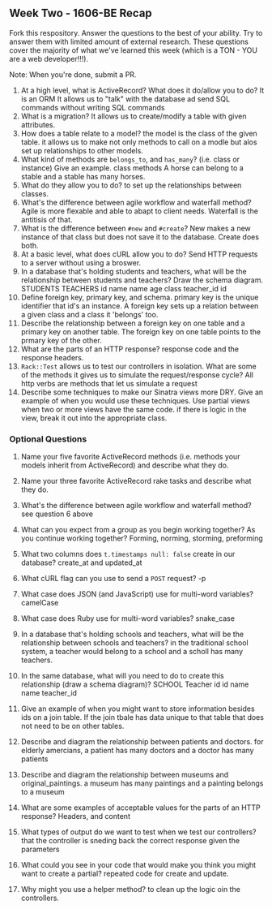 ## Week Two - 1606-BE Recap

Fork this respository. Answer the questions to the best of your ability. Try to answer them with limited amount of external research. These questions cover the majority of what we've learned this week (which is a TON - YOU are a web developer!!!). 

Note: When you're done, submit a PR. 

1. At a high level, what is ActiveRecord? What does it do/allow you to do?
  It is an ORM It allows us to "talk" with the database ad send SQL commands without writing SQL commands
2. What is a migration?
  It allows us to create/modify a table with given attributes. 
3. How does a table relate to a model?
  the model is the class of the given table. it allows us to make not only methods to call on a modle but alos set up relationships to       other models. 
4. What kind of methods are `belongs_to`, and `has_many`? (i.e. class or instance) Give an example.
  class methods A horse can belong to a stable and a stable has many horses. 
5. What do they allow you to do?
  to set up the relationships between classes.
6. What's the difference between agile workflow and waterfall method?
  Agile is more flexable and able to abapt to client needs. Waterfall is the antitisis of that. 
7. What is the difference between `#new` and `#create`?
  New makes a new instance of that class but does not save it to the database. Create does both. 
8. At a basic level, what does cURL allow you to do?
  Send HTTP requests to a server without using a broswer.
9. In a database that's holding students and teachers, what will be the relationship between students and teachers? Draw the schema diagram.
  STUDENTS       TEACHERS
  id
  name           name 
  age            class
  teacher_id     id
10. Define foreign key, primary key, and schema.
  primary key is the unique identifier that id's an instance. A foreign key sets up a relation between a given class and a class it         'belongs' too. 
11. Describe the relationship between a foreign key on one table and a primary key on another table.
  The foreign key on one table points to the prmary key of the other. 
12. What are the parts of an HTTP response?
  response code and the response headers. 
13. `Rack::Test` allows us to test our controllers in isolation. What are some of the methods it gives us to simulate the request/response cycle?
  All http verbs are methods that let us simulate a request
14. Describe some techniques to make our Sinatra views more DRY. Give an example of when you would use these techniques.
  Use partial views when two or more views have the same code. if there is logic in the view, break it out into the appropriate class. 


### Optional Questions

1. Name your five favorite ActiveRecord methods (i.e. methods your models inherit from ActiveRecord) and describe what they do.
2. Name your three favorite ActiveRecord rake tasks and describe what they do.
3. What's the difference between agile workflow and waterfall method?
  see question 6 above
4. What can you expect from a group as you begin working together? As you continue working together?
  Forming, norming, storming, preforming
5. What two columns does `t.timestamps null: false` create in our database?
  create_at and updated_at
6. What cURL flag can you use to send a `POST` request?
  -p
7. What case does JSON (and JavaScript) use for multi-word variables?
  camelCase
8. What case does Ruby use for multi-word variables?
  snake_case
9. In a database that's holding schools and teachers, what will be the relationship between schools and teachers?
  in the traditional school system, a teacher would belong to a school and a scholl has many teachers. 
10. In the same database, what will you need to do to create this relationship (draw a schema diagram)?
  SCHOOL      Teacher
  id          id
  name        name
  teacher_id  
  
11. Give an example of when you might want to store information besides ids on a join table.
  If the join tbale has data unique to that table that does not need to be on other tables. 
12. Describe and diagram the relationship between patients and doctors.
  for elderly amercians, a patient has many doctors and a doctor has many patients
13. Describe and diagram the relationship between museums and original_paintings.
  a museum has many paintings and a painting belongs to a museum
14. What are some examples of acceptable values for the parts of an HTTP response?
  Headers, and content
15. What types of output do we want to test when we test our controllers? 
  that the controller is sneding back the correct response given the parameters
16. What could you see in your code that would make you think you might want to create a partial?
  repeated code for create and update. 
17. Why might you use a helper method?
  to clean up the logic oin the controllers. 
